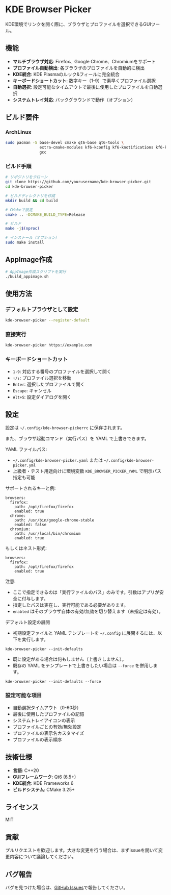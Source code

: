 # KDE Browser Picker

KDE環境でリンクを開く際に、ブラウザとプロファイルを選択できるGUIツール。

## 機能

- **マルチブラウザ対応**: Firefox、Google Chrome、Chromiumをサポート
- **プロファイル自動検出**: 各ブラウザのプロファイルを自動的に検出
- **KDE統合**: KDE Plasmaのルック&フィールに完全統合
- **キーボードショートカット**: 数字キー（1-9）で素早くプロファイル選択
- **自動選択**: 設定可能なタイムアウトで最後に使用したプロファイルを自動選択
- **システムトレイ対応**: バックグラウンドで動作（オプション）

## ビルド要件

### ArchLinux
```bash
sudo pacman -S base-devel cmake qt6-base qt6-tools \
               extra-cmake-modules kf6-kconfig kf6-knotifications kf6-ki18n \
               gcc
```

### ビルド手順
```bash
# リポジトリをクローン
git clone https://github.com/yourusername/kde-browser-picker.git
cd kde-browser-picker

# ビルドディレクトリを作成
mkdir build && cd build

# CMakeで設定
cmake .. -DCMAKE_BUILD_TYPE=Release

# ビルド
make -j$(nproc)

# インストール（オプション）
sudo make install
```

## AppImage作成

```bash
# AppImage作成スクリプトを実行
./build_appimage.sh
```

## 使用方法

### デフォルトブラウザとして設定
```bash
kde-browser-picker --register-default
```

### 直接実行
```bash
kde-browser-picker https://example.com
```

### キーボードショートカット
- `1-9`: 対応する番号のプロファイルを選択して開く
- `↑/↓`: プロファイル選択を移動
- `Enter`: 選択したプロファイルで開く
- `Escape`: キャンセル
- `Alt+S`: 設定ダイアログを開く

## 設定

設定は `~/.config/kde-browser-pickerrc` に保存されます。

また、ブラウザ起動コマンド（実行パス）を YAML で上書きできます。

YAML ファイルパス:

- `~/.config/kde-browser-picker.yaml` または `~/.config/kde-browser-picker.yml`
- 上級者・テスト用途向けに環境変数 `KDE_BROWSER_PICKER_YAML` で明示パス指定も可能

サポートされるキーと例:

```
browsers:
  firefox:
    path: /opt/firefox/firefox
    enabled: true
  chrome:
    path: /usr/bin/google-chrome-stable
    enabled: false
  chromium:
    path: /usr/local/bin/chromium
    enabled: true
```

もしくはネスト形式:

```
browsers:
  firefox:
    path: /opt/firefox/firefox
    enabled: true
```

注意:

- ここで指定できるのは「実行ファイルのパス」のみです。引数はアプリが安全に付与します。
- 指定したパスは実在し、実行可能である必要があります。
- `enabled` はそのブラウザ自体の有効/無効を切り替えます（未指定は有効）。

デフォルト設定の展開

- 初期設定ファイルと YAML テンプレートを `~/.config` に展開するには、以下を実行します。

```
kde-browser-picker --init-defaults
```

- 既に設定がある場合は何もしません（上書きしません）。
- 既存の YAML をテンプレートで上書きしたい場合は `--force` を併用します。

```
kde-browser-picker --init-defaults --force
```

### 設定可能な項目
- 自動選択タイムアウト（0-60秒）
- 最後に使用したプロファイルの記憶
- システムトレイアイコンの表示
- プロファイルごとの有効/無効設定
- プロファイルの表示名カスタマイズ
- プロファイルの表示順序

## 技術仕様

- **言語**: C++20
- **GUIフレームワーク**: Qt6 (6.5+)
- **KDE統合**: KDE Frameworks 6
- **ビルドシステム**: CMake 3.25+

## ライセンス

MIT

## 貢献

プルリクエストを歓迎します。大きな変更を行う場合は、まずissueを開いて変更内容について議論してください。

## バグ報告

バグを見つけた場合は、[GitHub Issues](https://github.com/yourusername/kde-browser-picker/issues)で報告してください。

